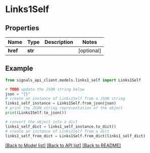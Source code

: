 # Links1Self


## Properties

Name | Type | Description | Notes
------------ | ------------- | ------------- | -------------
**href** | **str** |  | [optional] 

## Example

```python
from signals_api_client.models.links1_self import Links1Self

# TODO update the JSON string below
json = "{}"
# create an instance of Links1Self from a JSON string
links1_self_instance = Links1Self.from_json(json)
# print the JSON string representation of the object
print(Links1Self.to_json())

# convert the object into a dict
links1_self_dict = links1_self_instance.to_dict()
# create an instance of Links1Self from a dict
links1_self_from_dict = Links1Self.from_dict(links1_self_dict)
```
[[Back to Model list]](../README.md#documentation-for-models) [[Back to API list]](../README.md#documentation-for-api-endpoints) [[Back to README]](../README.md)


